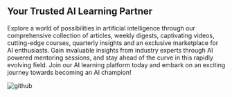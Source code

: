 ## Your Trusted AI Learning Partner

Explore a world of possibilities in artificial intelligence through our comprehensive collection of articles, weekly digests, captivating videos, cutting-edge courses, quarterly insights and an exclusive marketplace for AI enthusiasts. Gain invaluable insights from industry experts through AI powered mentoring sessions, and stay ahead of the curve in this rapidly evolving field. Join our AI learning platform today and embark on an exciting journey towards becoming an AI champion!

![github](https://github.com/tekcapsule/.github/assets/9839481/98334280-e636-46a2-8051-f1827031e41c)

<!--

**Here are some ideas to get you started:**

🙋‍♀️ A short introduction - what is your organization all about?
🌈 Contribution guidelines - how can the community get involved?
👩‍💻 Useful resources - where can the community find your docs? Is there anything else the community should know?
🍿 Fun facts - what does your team eat for breakfast?
🧙 Remember, you can do mighty things with the power of [Markdown](https://docs.github.com/github/writing-on-github/getting-started-with-writing-and-formatting-on-github/basic-writing-and-formatting-syntax)
-->
